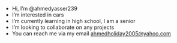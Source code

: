 - Hi, I’m @ahmedyasser239
-  I’m interested in cars 
-  I’m currently learning in high school, I am a senior
-  I’m looking to collaborate on any projects
- You can reach me via my email ahmedholiday2005@yahoo.com

<!---
ahmedyasser239/ahmedyasser239 is a ✨ special ✨ repository because its `README.md` (this file) appears on your GitHub profile.
You can click the Preview link to take a look at your changes.
--->
